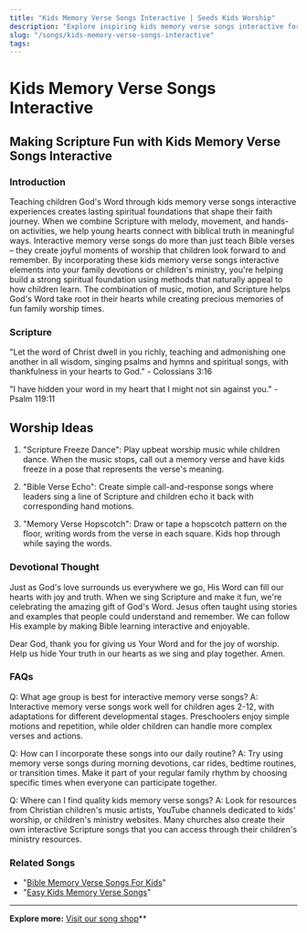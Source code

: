 ```yaml
---
title: "Kids Memory Verse Songs Interactive | Seeds Kids Worship"
description: "Explore inspiring kids memory verse songs interactive for children's worship and faith development. Biblical music resources for families and ministry."
slug: "/songs/kids-memory-verse-songs-interactive"
tags:
---
```


# Kids Memory Verse Songs Interactive

## Making Scripture Fun with Kids Memory Verse Songs Interactive

### Introduction
Teaching children God's Word through kids memory verse songs interactive experiences creates lasting spiritual foundations that shape their faith journey. When we combine Scripture with melody, movement, and hands-on activities, we help young hearts connect with biblical truth in meaningful ways. Interactive memory verse songs do more than just teach Bible verses – they create joyful moments of worship that children look forward to and remember. By incorporating these kids memory verse songs interactive elements into your family devotions or children's ministry, you're helping build a strong spiritual foundation using methods that naturally appeal to how children learn. The combination of music, motion, and Scripture helps God's Word take root in their hearts while creating precious memories of fun family worship times.

### Scripture
"Let the word of Christ dwell in you richly, teaching and admonishing one another in all wisdom, singing psalms and hymns and spiritual songs, with thankfulness in your hearts to God." - Colossians 3:16

"I have hidden your word in my heart that I might not sin against you." - Psalm 119:11

## Worship Ideas
1. "Scripture Freeze Dance": Play upbeat worship music while children dance. When the music stops, call out a memory verse and have kids freeze in a pose that represents the verse's meaning.

2. "Bible Verse Echo": Create simple call-and-response songs where leaders sing a line of Scripture and children echo it back with corresponding hand motions.

3. "Memory Verse Hopscotch": Draw or tape a hopscotch pattern on the floor, writing words from the verse in each square. Kids hop through while saying the words.

### Devotional Thought
Just as God's love surrounds us everywhere we go, His Word can fill our hearts with joy and truth. When we sing Scripture and make it fun, we're celebrating the amazing gift of God's Word. Jesus often taught using stories and examples that people could understand and remember. We can follow His example by making Bible learning interactive and enjoyable.

Dear God, thank you for giving us Your Word and for the joy of worship. Help us hide Your truth in our hearts as we sing and play together. Amen.

### FAQs

Q: What age group is best for interactive memory verse songs?
A: Interactive memory verse songs work well for children ages 2-12, with adaptations for different developmental stages. Preschoolers enjoy simple motions and repetition, while older children can handle more complex verses and actions.

Q: How can I incorporate these songs into our daily routine?
A: Try using memory verse songs during morning devotions, car rides, bedtime routines, or transition times. Make it part of your regular family rhythm by choosing specific times when everyone can participate together.

Q: Where can I find quality kids memory verse songs?
A: Look for resources from Christian children's music artists, YouTube channels dedicated to kids' worship, or children's ministry websites. Many churches also create their own interactive Scripture songs that you can access through their children's ministry resources.

### Related Songs

- "[Bible Memory Verse Songs For Kids](/songs/bible-memory-verse-songs-for-kids/)"
- "[Easy Kids Memory Verse Songs](/songs/easy-kids-memory-verse-songs/)"

---

**Explore more:** [Visit our song shop](https://seedskidsworship.com/shop)**

<!-- Schema Markup -->
<script type="application/ld+json">
{
  "@context": "https://schema.org",
  "@type": "MusicRecording",
  "name": "Kids Memory Verse Songs Interactive",
  "byArtist": {
    "@type": "MusicGroup",
    "name": "Seeds Kids Worship"
  },
  "isFamilyFriendly": true,
  "url": "https://seedskidsworship.com/songs/kids-memory-verse-songs-interactive/"
}
</script>